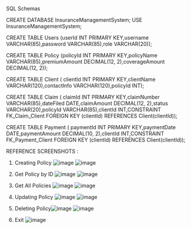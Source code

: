 SQL Schemas

CREATE DATABASE InsuranceManagementSystem; USE InsuranceManagementSystem;

CREATE TABLE Users (userId INT PRIMARY KEY,username VARCHAR(85),password VARCHAR(85),role VARCHAR(20));

CREATE TABLE Policy (policyId INT PRIMARY KEY,policyName VARCHAR(85),premiumAmount DECIMAL(12, 2),coverageAmount DECIMAL(12, 2));

CREATE TABLE Client (
    clientId INT PRIMARY KEY,clientName VARCHAR(120),contactInfo VARCHAR(120),policyId INT);

CREATE TABLE Claim (
    claimId INT PRIMARY KEY,claimNumber VARCHAR(85),dateFiled DATE,claimAmount DECIMAL(12, 2),status VARCHAR(20),policyId VARCHAR(85),clientId INT,CONSTRAINT FK_Claim_Client FOREIGN KEY (clientId) REFERENCES Client(clientId));

CREATE TABLE Payment (
    paymentId INT PRIMARY KEY,paymentDate DATE,paymentAmount DECIMAL(10, 2),clientId INT,CONSTRAINT FK_Payment_Client FOREIGN KEY (clientId) REFERENCES Client(clientId));

  REFERENCE SCREENSHOTS :

1. Creating Policy
![image](https://github.com/user-attachments/assets/92ce6626-ff56-4963-9e6e-bfd4c3dff88e)
![image](https://github.com/user-attachments/assets/cf69c096-5d80-40d6-a374-b344fb2c9166)

2. Get Policy by ID
![image](https://github.com/user-attachments/assets/cf9c0a97-72df-4693-a43d-f8f3e3f2d162)
![image](https://github.com/user-attachments/assets/bd27e33d-22dc-4fd5-be40-d3db3a3f44d3)

3. Get All Policies
![image](https://github.com/user-attachments/assets/8766bc6c-7cd8-40d9-b693-0e0c8c0f7835)
![image](https://github.com/user-attachments/assets/ebc30b37-a8d1-4736-b2d1-fa58588136d0)

4. Updating Policy
![image](https://github.com/user-attachments/assets/ce8e3edb-40a5-457b-846a-1b78cee97576)
![image](https://github.com/user-attachments/assets/df71fb4a-94ea-406a-9707-8bd589a8c579)

5. Deleting Policy![image](https://github.com/user-attachments/assets/dff59299-60ce-4d02-9061-a643bd399a77)
![image](https://github.com/user-attachments/assets/4075b992-1e32-42fe-8a5e-4f5e49e31095)

6. Exit
![image](https://github.com/user-attachments/assets/5c4eb1fb-ed31-4dee-bbf1-7fcb12014434)











